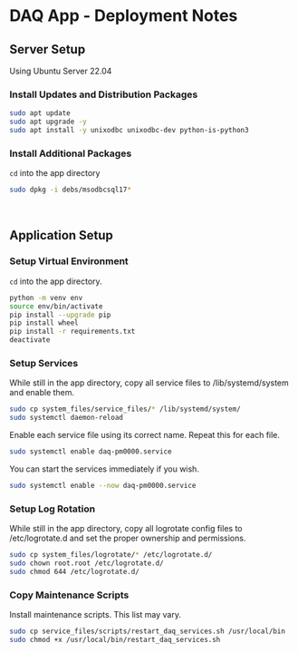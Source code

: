 # **DAQ App - Deployment Notes**

## **Server Setup**

Using Ubuntu Server 22.04

### **Install Updates and Distribution Packages**

```bash
sudo apt update
sudo apt upgrade -y
sudo apt install -y unixodbc unixodbc-dev python-is-python3
```

### **Install Additional Packages**
```cd``` into the app directory
```bash
sudo dpkg -i debs/msodbcsql17*
```

<br />

## **Application Setup**

### **Setup Virtual Environment**
```cd``` into the app directory.
```bash
python -m venv env
source env/bin/activate
pip install --upgrade pip
pip install wheel
pip install -r requirements.txt
deactivate
```

### **Setup Services**
While still in the app directory, copy all service files to /lib/systemd/system and enable them.
```bash
sudo cp system_files/service_files/* /lib/systemd/system/
sudo systemctl daemon-reload
```
Enable each service file using its correct name. Repeat this for each file.
```bash
sudo systemctl enable daq-pm0000.service
```
You can start the services immediately if you wish.
```bash
sudo systemctl enable --now daq-pm0000.service
```

### **Setup Log Rotation**
While still in the app directory, copy all logrotate config files to /etc/logrotate.d and set the proper ownership and permissions.
```bash
sudo cp system_files/logrotate/* /etc/logrotate.d/
sudo chown root.root /etc/logrotate.d/
sudo chmod 644 /etc/logrotate.d/
```

### **Copy Maintenance Scripts**
Install maintenance scripts. This list may vary.
```bash
sudo cp service_files/scripts/restart_daq_services.sh /usr/local/bin
sudo chmod +x /usr/local/bin/restart_daq_services.sh
```
